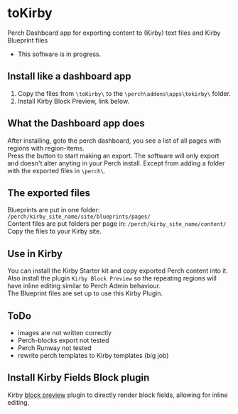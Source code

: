 # toKirby
 Perch Dashboard app for exporting content to (Kirby) text files and Kirby Blueprint files

- This software is in progress. 
  
  
## Install like a dashboard app
1. Copy the files from `\toKirby\` to the `\perch\addons\apps\tokirby\` folder.
2. Install Kirby Block Preview, link below.


## What the Dashboard app does
After installing, goto the perch dashboard, you see a list of all pages with regions with region-items.  
Press the button to start making an export.
The software will only export and doesn't alter anyting in your Perch install. Except from adding a folder with the exported files in `\perch\`.  
   

## The exported files
Blueprints are put in one folder: `/perch/kirby_site_name/site/blueprints/pages/`  
Content files are put folders per page in: `/perch/kirby_site_name/content/`  
Copy the files to your Kirby site.  
  
## Use in Kirby
You can install the Kirby Starter kit and copy exported Perch content into it.
Also install the plugin `Kirby Block Preview` so the repeating regions will have inline editing similar to Perch Admin behaviour.  
The Blueprint files are set up to use this Kirby Plugin.  
  
## ToDo
- images are not written correctly
- Perch-blocks export not tested
- Perch Runway not tested
- rewrite perch templates to Kirby templates (big job)





## Install Kirby Fields Block plugin

Kirby [block preview](https://getkirby.com/docs/reference/plugins/extensions/blocks) plugin to directly render block fields, allowing for inline editing.
